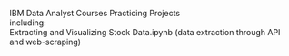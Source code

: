 IBM Data Analyst Courses Practicing Projects                                                                              
including:                                                                 
Extracting and Visualizing Stock Data.ipynb   (data extraction through API and web-scraping)
